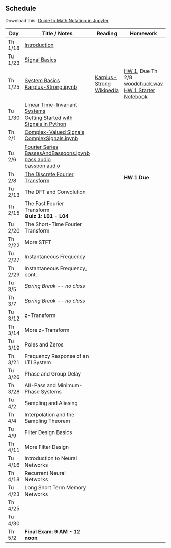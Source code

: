 ## Schedule

Download this: [Guide to Math Notation in Jupyter](examples/MathNotationGuide.ipynb)


| Day     | Title / Notes                                                      | Reading               | Homework                                   |
|---------|--------------------------------------------------------------------|-----------------------|--------------------------------------------|
| Th 1/18 | [Introduction](lectures/L00-Introduction.pdf)                      |                       |                                            |
| Tu 1/23 | [Signal Basics](lectures/L01-SignalBasics.pdf)                     |                       |                                            |
| Th 1/25 | [System Basics](lectures/L02-SystemBasics.pdf)<br>[Karplus-Strong.ipynb](examples/Karplus-Strong.ipynb) | [Karplus-Strong Wikipedia](https://en.wikipedia.org/wiki/Karplus%E2%80%93Strong_string_synthesis)   | [HW 1](homeworks/hw1.pdf), Due Th 2/8<br>[woodchuck.wav](homeworks/woodchuck.wav)<br>[HW 1 Starter Notebook](homeworks/HW1-Starter.ipynb) |
| Tu 1/30 | [Linear Time-Invariant Systems](lectures/L03-LTISystems.pdf)<br>[Getting Started with Signals in Python](examples/SignalsInPython.ipynb) |                       |                                            |
| Th 2/1  | [Complex-Valued Signals](lectures/L04-ComplexSignals.pdf)<br>[ComplexSignals.ipynb](examples/ComplexSignals.ipynb) |                       |                                            |
| Tu 2/6  | [Fourier Series](lectures/L05-FourierSeries.pdf)<br>[BassesAndBassoons.ipynb](examples/BassesAndBassoons.ipynb)<br>[bass audio](examples/double-bass_A1_1_forte_arco-normal.wav)<br>[bassoon audio](examples/bassoon_A2_1_forte_normal.wav) |  |  |
| Th 2/8  | [The Discrete Fourier Transform](lectures/L06-DiscreteFourierTransform.pdf)  |             | **HW 1 Due**                               |
| Tu 2/13 | The DFT and Convolution                                            |                       |                                            |
| Th 2/15 | The Fast Fourier Transform<br>**Quiz 1: L01 - L04**                |                       |                                            |
| Tu 2/20 | The Short-Time Fourier Transform                                   |                       |                                            |
| Th 2/22 | More STFT                                                          |                       |                                            |
| Tu 2/27 | Instantaneous Frequency                                            |                       |                                            |
| Th 2/29 | Instantaneous Frequency, cont.                                     |                       |                                            |
| Tu 3/5  | *Spring Break -- no class* | | |
| Th 3/7  | *Spring Break -- no class* | | |
| Tu 3/12 | z-Transform                                                        |                       |                                            |
| Th 3/14 | More z-Transform                                                   |                       |                                            |
| Tu 3/19 | Poles and Zeros                                                    |                       |                                            |
| Th 3/21 | Frequency Response of an LTI System                                |                       |                                            |
| Tu 3/26 | Phase and Group Delay                                              |                       |                                            |
| Th 3/28 | All-Pass and Minimum-Phase Systems                                 |                       |                                            |
| Tu 4/2  | Sampling and Aliasing                                              |                       |                                            |
| Th 4/4  | Interpolation and the Sampling Theorem                             |                       |                                            |
| Tu 4/9  | Filter Design Basics                                               |                       |                                            |
| Th 4/11 | More Filter Design                                                 |                       |                                            |
| Tu 4/16 | Introduction to Neural Networks                                    |                       |                                            |
| Th 4/18 | Recurrent Neural Networks                                          |                       |                                            |
| Tu 4/23 | Long Short Term Memory Networks                                    |                       |                                            |
| Th 4/25 |                                                                    |                       |                                            |
| Tu 4/30 |                                                                    |                       |                                            |
| Th 5/2  | **Final Exam: 9 AM - 12 noon**                                     |                       |                                            |
